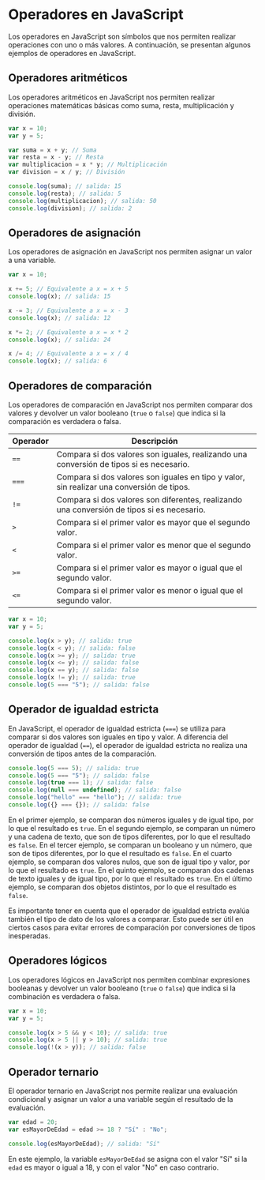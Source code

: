 # Operadores en JavaScript

Los operadores en JavaScript son símbolos que nos permiten realizar operaciones con uno o más valores. A continuación, se presentan algunos ejemplos de operadores en JavaScript.

## Operadores aritméticos

Los operadores aritméticos en JavaScript nos permiten realizar operaciones matemáticas básicas como suma, resta, multiplicación y división.

```javascript
var x = 10;
var y = 5;

var suma = x + y; // Suma
var resta = x - y; // Resta
var multiplicacion = x * y; // Multiplicación
var division = x / y; // División

console.log(suma); // salida: 15
console.log(resta); // salida: 5
console.log(multiplicacion); // salida: 50
console.log(division); // salida: 2
```

## Operadores de asignación

Los operadores de asignación en JavaScript nos permiten asignar un valor a una variable.

```javascript
var x = 10;

x += 5; // Equivalente a x = x + 5
console.log(x); // salida: 15

x -= 3; // Equivalente a x = x - 3
console.log(x); // salida: 12

x *= 2; // Equivalente a x = x * 2
console.log(x); // salida: 24

x /= 4; // Equivalente a x = x / 4
console.log(x); // salida: 6
```

## Operadores de comparación

Los operadores de comparación en JavaScript nos permiten comparar dos valores y devolver un valor booleano (`true` o `false`) que indica si la comparación es verdadera o falsa.

| Operador | Descripción                                                                                |
| -------- | ------------------------------------------------------------------------------------------ |
| `==`     | Compara si dos valores son iguales, realizando una conversión de tipos si es necesario.    |
| `===`    | Compara si dos valores son iguales en tipo y valor, sin realizar una conversión de tipos.  |
| `!=`     | Compara si dos valores son diferentes, realizando una conversión de tipos si es necesario. |
| `>`      | Compara si el primer valor es mayor que el segundo valor.                                  |
| `<`      | Compara si el primer valor es menor que el segundo valor.                                  |
| `>=`     | Compara si el primer valor es mayor o igual que el segundo valor.                          |
| `<=`     | Compara si el primer valor es menor o igual que el segundo valor.                          |

```javascript
var x = 10;
var y = 5;

console.log(x > y); // salida: true
console.log(x < y); // salida: false
console.log(x >= y); // salida: true
console.log(x <= y); // salida: false
console.log(x == y); // salida: false
console.log(x != y); // salida: true
console.log(5 === "5"); // salida: false
```

## Operador de igualdad estricta

En JavaScript, el operador de igualdad estricta (`===`) se utiliza para comparar si dos valores son iguales en tipo y valor. A diferencia del operador de igualdad (`==`), el operador de igualdad estricta no realiza una conversión de tipos antes de la comparación.

```javascript
console.log(5 === 5); // salida: true
console.log(5 === "5"); // salida: false
console.log(true === 1); // salida: false
console.log(null === undefined); // salida: false
console.log("hello" === "hello"); // salida: true
console.log({} === {}); // salida: false
```

En el primer ejemplo, se comparan dos números iguales y de igual tipo, por lo que el resultado es `true`. En el segundo ejemplo, se comparan un número y una cadena de texto, que son de tipos diferentes, por lo que el resultado es `false`. En el tercer ejemplo, se comparan un booleano y un número, que son de tipos diferentes, por lo que el resultado es `false`. En el cuarto ejemplo, se comparan dos valores nulos, que son de igual tipo y valor, por lo que el resultado es `true`. En el quinto ejemplo, se comparan dos cadenas de texto iguales y de igual tipo, por lo que el resultado es `true`. En el último ejemplo, se comparan dos objetos distintos, por lo que el resultado es `false`.

Es importante tener en cuenta que el operador de igualdad estricta evalúa también el tipo de dato de los valores a comparar. Esto puede ser útil en ciertos casos para evitar errores de comparación por conversiones de tipos inesperadas.

## Operadores lógicos

Los operadores lógicos en JavaScript nos permiten combinar expresiones booleanas y devolver un valor booleano (`true` o `false`) que indica si la combinación es verdadera o falsa.

```javascript
var x = 10;
var y = 5;

console.log(x > 5 && y < 10); // salida: true
console.log(x > 5 || y > 10); // salida: true
console.log(!(x > y)); // salida: false
```

## Operador ternario

El operador ternario en JavaScript nos permite realizar una evaluación condicional y asignar un valor a una variable según el resultado de la evaluación.

```javascript
var edad = 20;
var esMayorDeEdad = edad >= 18 ? "Sí" : "No";

console.log(esMayorDeEdad); // salida: "Sí"
```

En este ejemplo, la variable `esMayorDeEdad` se asigna con el valor "Sí" si la `edad` es mayor o igual a 18, y con el valor "No" en caso contrario.
